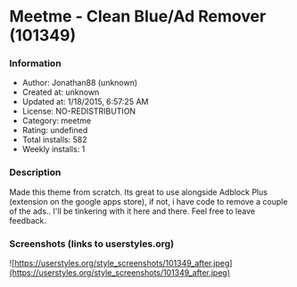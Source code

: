 # Meetme - Clean Blue/Ad Remover (101349)

### Information
- Author: Jonathan88 (unknown)
- Created at: unknown
- Updated at: 1/18/2015, 6:57:25 AM
- License: NO-REDISTRIBUTION
- Category: meetme
- Rating: undefined
- Total installs: 582
- Weekly installs: 1


### Description
Made this theme from scratch. Its great to use alongside Adblock Plus (extension on the google apps store), if not, i have code to remove a couple of the ads.. I'll be tinkering with it here and there.
Feel free to leave feedback.


### Screenshots (links to userstyles.org)
![https://userstyles.org/style_screenshots/101349_after.jpeg](https://userstyles.org/style_screenshots/101349_after.jpeg)


